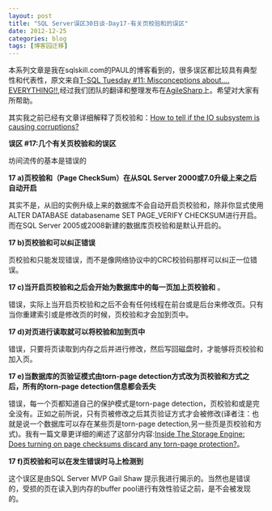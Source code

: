```yaml
---
layout: post
title: "SQL Server误区30日谈-Day17-有关页校验和的误区"
date: 2012-12-25
categories: blog
tags: [博客园迁移]
---
```


本系列文章是我在sqlskill.com的PAUL的博客看到的，很多误区都比较具有典型性和代表性，原文来自[T-SQL Tuesday \#11: Misconceptions about.... EVERYTHING\!\!](http://www.sqlskills.com/blogs/paul/post/T-SQL-Tuesday-11-Misconceptions-about-EVERYTHING!!.aspx),经过我们团队的翻译和整理发布在[AgileSharp](http://www.agilesharp.com/)上。希望对大家有所帮助。

其实我之前已经有文章详细解释了页校验和：[How to tell if the IO subsystem is causing corruptions?](http://www.sqlskills.com/BLOGS/PAUL/post/How-to-tell-if-the-IO-subsystem-is-causing-corruptions.aspx)

**误区 \#17:几个有关页校验和的误区**

坊间流传的基本是错误的

**17 a\)页校验和（Page CheckSum）在从SQL Server 2000或7.0升级上来之后自动开启**

其实不是，从旧的实例升级上来的数据库不会自动开启页校验和，除非你显式使用ALTER DATABASE databasename SET PAGE\_VERIFY CHECKSUM进行开启。而在SQL Server 2005或2008新建的数据库页校验和是默认开启的。

**17 b\)页校验和可以纠正错误**

页校验和只能发现错误，而不是像网络协议中的CRC校验码那样可以纠正一位错误。

**17 c\)当开启页校验和之后会开始为数据库中的每一页加上页校验和** 。

错误，实际上当开启页校验和之后不会有任何线程在前台或是后台来修改页。只有当你重建索引或是修改页的时候，页校验和才会加到页中。

**17 d\)对页进行读取就可以将校验和加到页中**

错误，只要将页读取到内存之后并进行修改，然后写回磁盘时，才能够将页校验和加入页。

**17 e\)当数据库的页验证模式由torn-page detection方式改为页校验和方式之后，所有的torn-page detection信息都会丢失**

错误，每一个页都知道自己的保护模式是torn-page detection，页校验和或是完全没有。正如之前所说，只有页被修改之后其页验证方式才会被修改\(译者注：也就是说一个数据库可以存在某些页是torn-page detection,另一些页是页校验和方式\)。我有一篇文章更详细的阐述了这部分内容:[Inside The Storage Engine: Does turning on page checksums discard any torn-page protection?](http://www.sqlskills.com/BLOGS/PAUL/post/Inside-The-Storage-Engine-Does-turning-on-page-checksums-discard-any-torn-page-protection.aspx)。

**17 f\)页校验和可以在发生错误时马上检测到**

这个误区是由SQL Server MVP Gail Shaw 提示我进行揭示的。当然也是错误的，受损的页在读入到内存的buffer pool进行有效性验证之前，是不会被发现的。
